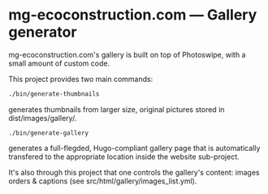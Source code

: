 mg-ecoconstruction.com — Gallery generator
==========================

mg-ecoconstruction.com's gallery is built on top of Photoswipe, with a small amount of custom code.

This project provides two main commands:

``` sh
./bin/generate-thumbnails
```

generates thumbnails from larger size, original pictures stored in dist/images/gallery/.

```
./bin/generate-gallery
```

generates a full-flegded, Hugo-compliant gallery page that is automatically transfered to the appropriate location inside the website sub-project.

It's also through this project that one controls the gallery's content: images orders & captions (see src/html/gallery/images_list.yml).

